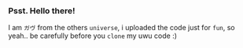 ### Psst. Hello there!
I am `ガヴ` from the others `universe`, i uploaded the code just for `fun`, so yeah.. be carefully before you `clone` my uwu code :)
